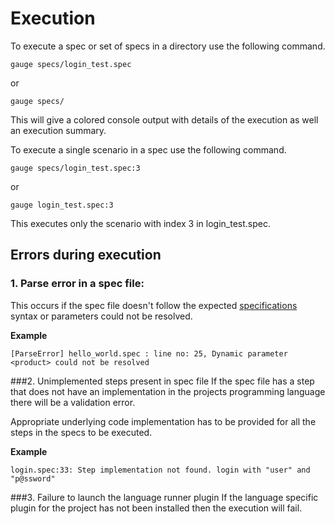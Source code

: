 # Execution

To execute a spec or set of specs in a directory use the following command.

```
gauge specs/login_test.spec
```
or
```
gauge specs/
```
This will give a colored console output with details of the execution as well an execution summary.

To execute a single scenario in a spec use the following command.

````
gauge specs/login_test.spec:3
````
or
````
gauge login_test.spec:3
````

This executes only the scenario with index 3 in login_test.spec.

## Errors during execution

### 1. Parse error in a spec file:

This occurs if the spec file doesn't follow the expected [specifications](../specifications/README.md) syntax or parameters could not be resolved.

**Example**

```
[ParseError] hello_world.spec : line no: 25, Dynamic parameter <product> could not be resolved
```



###2. Unimplemented steps present in spec file
If the spec file has a step that does not have an implementation in the projects programming language there will be a validation error.

Appropriate underlying code implementation has to be provided for all the steps in the specs to be executed.

**Example**

````
login.spec:33: Step implementation not found. login with "user" and "p@ssword"
````

###3. Failure to launch the language runner plugin
If the language specific plugin for the project has not been installed then the execution will fail.
